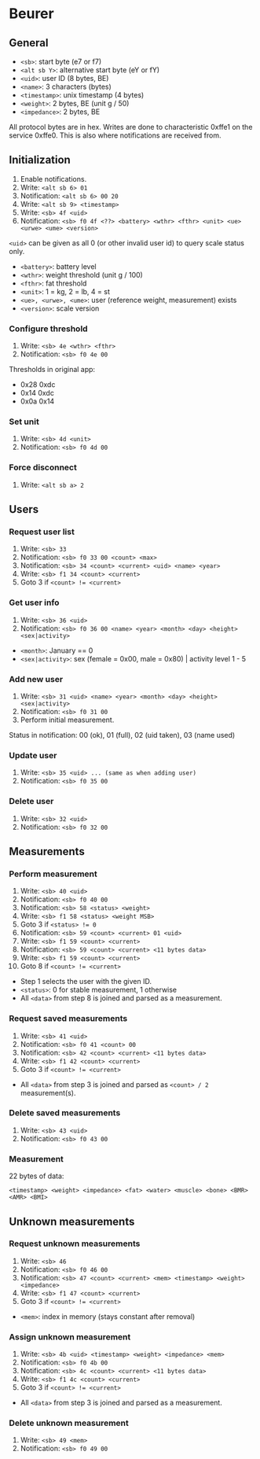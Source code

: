 Beurer
======

General
-------

* `<sb>`: start byte (e7 or f7)
* `<alt sb Y>`: alternative start byte (eY or fY)
* `<uid>`: user ID (8 bytes, BE)
* `<name>`: 3 characters (bytes)
* `<timestamp>`: unix timestamp (4 bytes)
* `<weight>`: 2 bytes, BE (unit g / 50)
* `<impedance>`: 2 bytes, BE

All protocol bytes are in hex. Writes are done to characteristic
0xffe1 on the service 0xffe0. This is also where notifications are
received from.


Initialization
--------------

1. Enable notifications.
2. Write: `<alt sb 6> 01`
3. Notification: `<alt sb 6> 00 20`
4. Write: `<alt sb 9> <timestamp>`
5. Write: `<sb> 4f <uid>`
6. Notification: `<sb> f0 4f <??> <battery> <wthr> <fthr> <unit> <ue> <urwe> <ume> <version>`

`<uid>` can be given as all 0 (or other invalid user id) to query
scale status only.

* `<battery>`: battery level
* `<wthr>`: weight threshold (unit g / 100)
* `<fthr>`: fat threshold
* `<unit>`: 1 = kg, 2 = lb, 4 = st
* `<ue>, <urwe>, <ume>`: user (reference weight, measurement) exists
* `<version>`: scale version


### Configure threshold

1. Write: `<sb> 4e <wthr> <fthr>`
2. Notification: `<sb> f0 4e 00`

Thresholds in original app:
* 0x28 0xdc
* 0x14 0xdc
* 0x0a 0x14


### Set unit

1. Write: `<sb> 4d <unit>`
2. Notification: `<sb> f0 4d 00`


### Force disconnect

1. Write: `<alt sb a> 2`


Users
-----

### Request user list

1. Write: `<sb> 33`
2. Notification: `<sb> f0 33 00 <count> <max>`
3. Notification: `<sb> 34 <count> <current> <uid> <name> <year>`
4. Write: `<sb> f1 34 <count> <current>`
5. Goto 3 if `<count> != <current>`


### Get user info

1. Write: `<sb> 36 <uid>`
2. Notification: `<sb> f0 36 00 <name> <year> <month> <day> <height> <sex|activity>`

* `<month>`: January == 0
* `<sex|activity>`: sex (female = 0x00, male = 0x80) | activity level 1 - 5


### Add new user

1. Write: `<sb> 31 <uid> <name> <year> <month> <day> <height> <sex|activity>`
2. Notification: `<sb> f0 31 00`
3. Perform initial measurement.

Status in notification: 00 (ok), 01 (full), 02 (uid taken), 03 (name used)

### Update user

1. Write: `<sb> 35 <uid> ... (same as when adding user)`
2. Notification: `<sb> f0 35 00`


### Delete user

1. Write: `<sb> 32 <uid>`
2. Notification: `<sb> f0 32 00`


Measurements
------------

### Perform measurement

1. Write: `<sb> 40 <uid>`
2. Notification: `<sb> f0 40 00`
3. Notification: `<sb> 58 <status> <weight>`
4. Write: `<sb> f1 58 <status> <weight MSB>`
5. Goto 3 if `<status> != 0`
6. Notification: `<sb> 59 <count> <current> 01 <uid>`
7. Write: `<sb> f1 59 <count> <current>`
8. Notification: `<sb> 59 <count> <current> <11 bytes data>`
9. Write: `<sb> f1 59 <count> <current>`
10. Goto 8 if `<count> != <current>`

* Step 1 selects the user with the given ID.
* `<status>`: 0 for stable measurement, 1 otherwise
* All `<data>` from step 8 is joined and parsed as a measurement.


### Request saved measurements

1. Write: `<sb> 41 <uid>`
2. Notification: `<sb> f0 41 <count> 00`
3. Notification: `<sb> 42 <count> <current> <11 bytes data>`
4. Write: `<sb> f1 42 <count> <current>`
5. Goto 3 if `<count> != <current>`

* All `<data>` from step 3 is joined and parsed as `<count> / 2` measurement(s).


### Delete saved measurements

1. Write: `<sb> 43 <uid>`
2. Notification: `<sb> f0 43 00`


### Measurement

22 bytes of data:

`<timestamp> <weight> <impedance> <fat> <water> <muscle> <bone>
<BMR> <AMR> <BMI>`


Unknown measurements
--------------------

### Request unknown measurements

1. Write: `<sb> 46`
2. Notification: `<sb> f0 46 00`
3. Notification: `<sb> 47 <count> <current> <mem> <timestamp> <weight> <impedance>`
4. Write: `<sb> f1 47 <count> <current>`
5. Goto 3 if `<count> != <current>`

* `<mem>`: index in memory (stays constant after removal)


### Assign unknown measurement

1. Write: `<sb> 4b <uid> <timestamp> <weight> <impedance> <mem>`
2. Notification: `<sb> f0 4b 00`
3. Notification: `<sb> 4c <count> <current> <11 bytes data>`
4. Write: `<sb> f1 4c <count> <current>`
5. Goto 3 if `<count> != <current>`

* All `<data>` from step 3 is joined and parsed as a measurement.


### Delete unknown measurement

1. Write: `<sb> 49 <mem>`
2. Notification: `<sb> f0 49 00`
